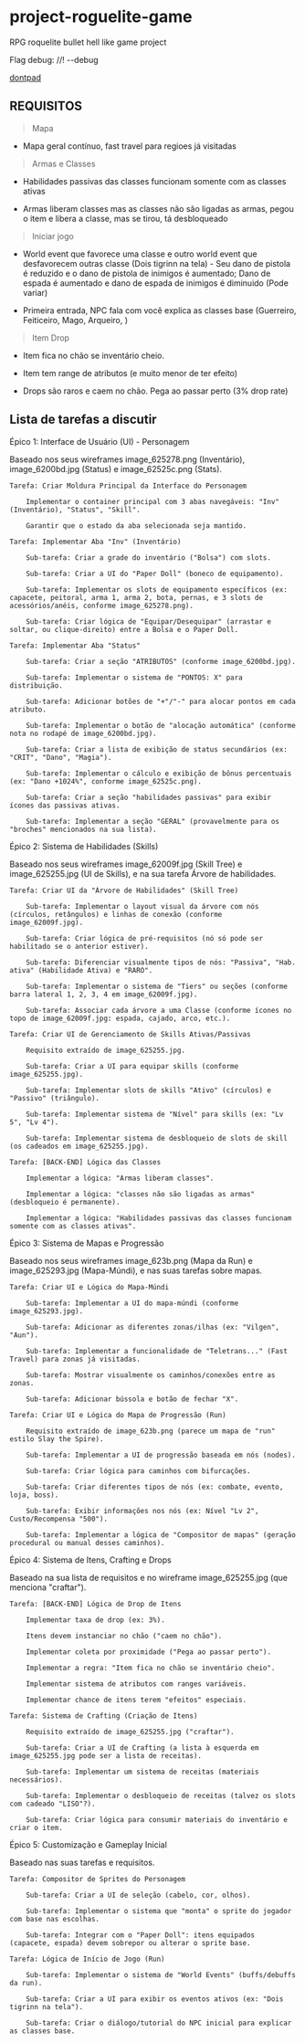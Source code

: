 # project-roguelite-game

RPG roquelite bullet hell like game project

Flag debug: //! --debug

[dontpad](https://dontpad.com/project-roguelite-game)

## REQUISITOS

> Mapa

* Mapa geral contínuo, fast travel para regioes já visitadas

> Armas e Classes

* Habilidades passivas das classes funcionam somente com as classes ativas

* Armas liberam classes mas as classes não são ligadas as armas, pegou o item e libera a classe, mas se tirou, tá desbloqueado

> Iniciar jogo

* World event que favorece uma classe e outro world event que desfavorecem outras classe (Dois tigrinn na tela) - Seu dano de pistola é reduzido e o dano de pistola de inimigos é aumentado; Dano de espada é aumentado e dano de espada de inimigos é diminuido (Pode variar)

* Primeira entrada, NPC fala com você explica as classes base (Guerreiro, Feiticeiro, Mago, Arqueiro, )

> Item Drop

* Item fica no chão se inventário cheio.

* Item tem range de atributos (e muito menor de ter efeito)

* Drops são raros e caem no chão. Pega ao passar perto (3% drop rate)

## Lista de tarefas a discutir

Épico 1: Interface de Usuário (UI) - Personagem

Baseado nos seus wireframes image_625278.png (Inventário), image_6200bd.jpg (Status) e image_62525c.png (Stats).

    Tarefa: Criar Moldura Principal da Interface do Personagem

        Implementar o container principal com 3 abas navegáveis: "Inv" (Inventário), "Status", "Skill".

        Garantir que o estado da aba selecionada seja mantido.

    Tarefa: Implementar Aba "Inv" (Inventário)

        Sub-tarefa: Criar a grade do inventário ("Bolsa") com slots.

        Sub-tarefa: Criar a UI do "Paper Doll" (boneco de equipamento).

        Sub-tarefa: Implementar os slots de equipamento específicos (ex: capacete, peitoral, arma 1, arma 2, bota, pernas, e 3 slots de acessórios/anéis, conforme image_625278.png).

        Sub-tarefa: Criar lógica de "Equipar/Desequipar" (arrastar e soltar, ou clique-direito) entre a Bolsa e o Paper Doll.

    Tarefa: Implementar Aba "Status"

        Sub-tarefa: Criar a seção "ATRIBUTOS" (conforme image_6200bd.jpg).

        Sub-tarefa: Implementar o sistema de "PONTOS: X" para distribuição.

        Sub-tarefa: Adicionar botões de "+"/"-" para alocar pontos em cada atributo.

        Sub-tarefa: Implementar o botão de "alocação automática" (conforme nota no rodapé de image_6200bd.jpg).

        Sub-tarefa: Criar a lista de exibição de status secundários (ex: "CRIT", "Dano", "Magia").

        Sub-tarefa: Implementar o cálculo e exibição de bônus percentuais (ex: "Dano +1024%", conforme image_62525c.png).

        Sub-tarefa: Criar a seção "habilidades passivas" para exibir ícones das passivas ativas.

        Sub-tarefa: Implementar a seção "GERAL" (provavelmente para os "broches" mencionados na sua lista).

Épico 2: Sistema de Habilidades (Skills)

Baseado nos seus wireframes image_62009f.jpg (Skill Tree) e image_625255.jpg (UI de Skills), e na sua tarefa Árvore de habilidades.

    Tarefa: Criar UI da "Árvore de Habilidades" (Skill Tree)

        Sub-tarefa: Implementar o layout visual da árvore com nós (círculos, retângulos) e linhas de conexão (conforme image_62009f.jpg).

        Sub-tarefa: Criar lógica de pré-requisitos (nó só pode ser habilitado se o anterior estiver).

        Sub-tarefa: Diferenciar visualmente tipos de nós: "Passiva", "Hab. ativa" (Habilidade Ativa) e "RARO".

        Sub-tarefa: Implementar o sistema de "Tiers" ou seções (conforme barra lateral 1, 2, 3, 4 em image_62009f.jpg).

        Sub-tarefa: Associar cada árvore a uma Classe (conforme ícones no topo de image_62009f.jpg: espada, cajado, arco, etc.).

    Tarefa: Criar UI de Gerenciamento de Skills Ativas/Passivas

        Requisito extraído de image_625255.jpg.

        Sub-tarefa: Criar a UI para equipar skills (conforme image_625255.jpg).

        Sub-tarefa: Implementar slots de skills "Ativo" (círculos) e "Passivo" (triângulo).

        Sub-tarefa: Implementar sistema de "Nível" para skills (ex: "Lv 5", "Lv 4").

        Sub-tarefa: Implementar sistema de desbloqueio de slots de skill (os cadeados em image_625255.jpg).

    Tarefa: [BACK-END] Lógica das Classes

        Implementar a lógica: "Armas liberam classes".

        Implementar a lógica: "classes não são ligadas as armas" (desbloqueio é permanente).

        Implementar a lógica: "Habilidades passivas das classes funcionam somente com as classes ativas".

Épico 3: Sistema de Mapas e Progressão

Baseado nos seus wireframes image_623b.png (Mapa da Run) e image_625293.jpg (Mapa-Múndi), e nas suas tarefas sobre mapas.

    Tarefa: Criar UI e Lógica do Mapa-Múndi

        Sub-tarefa: Implementar a UI do mapa-múndi (conforme image_625293.jpg).

        Sub-tarefa: Adicionar as diferentes zonas/ilhas (ex: "Vilgen", "Aun").

        Sub-tarefa: Implementar a funcionalidade de "Teletrans..." (Fast Travel) para zonas já visitadas.

        Sub-tarefa: Mostrar visualmente os caminhos/conexões entre as zonas.

        Sub-tarefa: Adicionar bússola e botão de fechar "X".

    Tarefa: Criar UI e Lógica do Mapa de Progressão (Run)

        Requisito extraído de image_623b.png (parece um mapa de "run" estilo Slay the Spire).

        Sub-tarefa: Implementar a UI de progressão baseada em nós (nodes).

        Sub-tarefa: Criar lógica para caminhos com bifurcações.

        Sub-tarefa: Criar diferentes tipos de nós (ex: combate, evento, loja, boss).

        Sub-tarefa: Exibir informações nos nós (ex: Nível "Lv 2", Custo/Recompensa "500").

        Sub-tarefa: Implementar a lógica de "Compositor de mapas" (geração procedural ou manual desses caminhos).

Épico 4: Sistema de Itens, Crafting e Drops

Baseado na sua lista de requisitos e no wireframe image_625255.jpg (que menciona "craftar").

    Tarefa: [BACK-END] Lógica de Drop de Itens

        Implementar taxa de drop (ex: 3%).

        Itens devem instanciar no chão ("caem no chão").

        Implementar coleta por proximidade ("Pega ao passar perto").

        Implementar a regra: "Item fica no chão se inventário cheio".

        Implementar sistema de atributos com ranges variáveis.

        Implementar chance de itens terem "efeitos" especiais.

    Tarefa: Sistema de Crafting (Criação de Itens)

        Requisito extraído de image_625255.jpg ("craftar").

        Sub-tarefa: Criar a UI de Crafting (a lista à esquerda em image_625255.jpg pode ser a lista de receitas).

        Sub-tarefa: Implementar um sistema de receitas (materiais necessários).

        Sub-tarefa: Implementar o desbloqueio de receitas (talvez os slots com cadeado "LISO"?).

        Sub-tarefa: Criar lógica para consumir materiais do inventário e criar o item.

Épico 5: Customização e Gameplay Inicial

Baseado nas suas tarefas e requisitos.

    Tarefa: Compositor de Sprites do Personagem

        Sub-tarefa: Criar a UI de seleção (cabelo, cor, olhos).

        Sub-tarefa: Implementar o sistema que "monta" o sprite do jogador com base nas escolhas.

        Sub-tarefa: Integrar com o "Paper Doll": itens equipados (capacete, espada) devem sobrepor ou alterar o sprite base.

    Tarefa: Lógica de Início de Jogo (Run)

        Sub-tarefa: Implementar o sistema de "World Events" (buffs/debuffs da run).

        Sub-tarefa: Criar a UI para exibir os eventos ativos (ex: "Dois tigrinn na tela").

        Sub-tarefa: Criar o diálogo/tutorial do NPC inicial para explicar as classes base.
